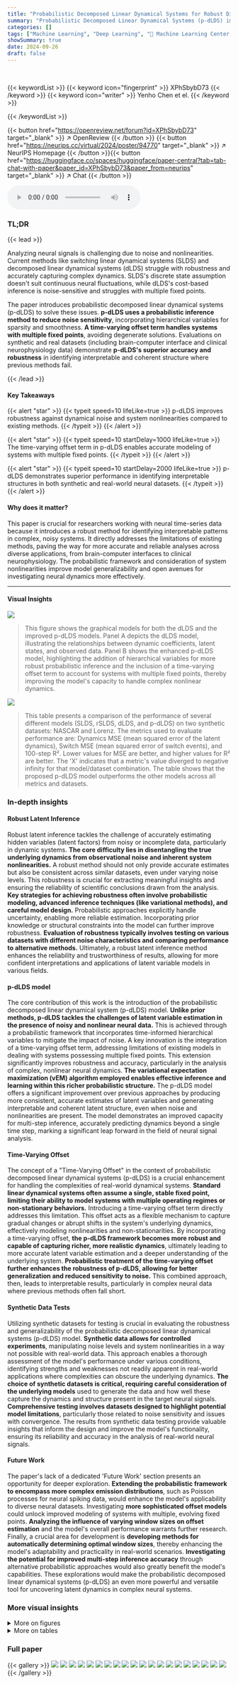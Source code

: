 ```yaml
---
title: "Probabilistic Decomposed Linear Dynamical Systems for Robust Discovery of Latent Neural Dynamics"
summary: "Probabilistic Decomposed Linear Dynamical Systems (p-dLDS) improve latent variable inference in nonlinear neural systems by using a probabilistic approach that's robust to noise and includes a time-va..."
categories: []
tags: ["Machine Learning", "Deep Learning", "🏢 Machine Learning Center, Georgia Institute of Technology",]
showSummary: true
date: 2024-09-26
draft: false
---
```


<br>

{{< keywordList >}}
{{< keyword icon="fingerprint" >}} XPhSbybD73 {{< /keyword >}}
{{< keyword icon="writer" >}} Yenho Chen et el. {{< /keyword >}}
 
{{< /keywordList >}}

{{< button href="https://openreview.net/forum?id=XPhSbybD73" target="_blank" >}}
↗ OpenReview
{{< /button >}}
{{< button href="https://neurips.cc/virtual/2024/poster/94770" target="_blank" >}}
↗ NeurIPS Homepage
{{< /button >}}{{< button href="https://huggingface.co/spaces/huggingface/paper-central?tab=tab-chat-with-paper&paper_id=XPhSbybD73&paper_from=neurips" target="_blank" >}}
↗ Chat
{{< /button >}}



<audio controls>
    <source src="https://ai-paper-reviewer.com/XPhSbybD73/podcast.wav" type="audio/wav">
    Your browser does not support the audio element.
</audio>


### TL;DR


{{< lead >}}

Analyzing neural signals is challenging due to noise and nonlinearities. Current methods like switching linear dynamical systems (SLDS) and decomposed linear dynamical systems (dLDS) struggle with robustness and accurately capturing complex dynamics.  SLDS's discrete state assumption doesn't suit continuous neural fluctuations, while dLDS's cost-based inference is noise-sensitive and struggles with multiple fixed points.



The paper introduces probabilistic decomposed linear dynamical systems (p-dLDS) to solve these issues.  **p-dLDS uses a probabilistic inference method to reduce noise sensitivity**, incorporating hierarchical variables for sparsity and smoothness.  **A time-varying offset term handles systems with multiple fixed points**, avoiding degenerate solutions.  Evaluations on synthetic and real datasets (including brain-computer interface and clinical neurophysiology data) demonstrate **p-dLDS's superior accuracy and robustness** in identifying interpretable and coherent structure where previous methods fail.

{{< /lead >}}


#### Key Takeaways

{{< alert "star" >}}
{{< typeit speed=10 lifeLike=true >}} p-dLDS improves robustness against dynamical noise and system nonlinearities compared to existing methods. {{< /typeit >}}
{{< /alert >}}

{{< alert "star" >}}
{{< typeit speed=10 startDelay=1000 lifeLike=true >}} The time-varying offset term in p-dLDS enables accurate modeling of systems with multiple fixed points. {{< /typeit >}}
{{< /alert >}}

{{< alert "star" >}}
{{< typeit speed=10 startDelay=2000 lifeLike=true >}} p-dLDS demonstrates superior performance in identifying interpretable structures in both synthetic and real-world neural datasets. {{< /typeit >}}
{{< /alert >}}

#### Why does it matter?
This paper is crucial for researchers working with neural time-series data because it introduces a robust method for identifying interpretable patterns in complex, noisy systems.  It directly addresses the limitations of existing methods, paving the way for more accurate and reliable analyses across diverse applications, from brain-computer interfaces to clinical neurophysiology.  The probabilistic framework and consideration of system nonlinearities improve model generalizability and open avenues for investigating neural dynamics more effectively.

------
#### Visual Insights



![](https://ai-paper-reviewer.com/XPhSbybD73/figures_3_1.jpg)

> This figure shows the graphical models for both the dLDS and the improved p-dLDS models.  Panel A depicts the dLDS model, illustrating the relationships between dynamic coefficients, latent states, and observed data. Panel B shows the enhanced p-dLDS model, highlighting the addition of hierarchical variables for more robust probabilistic inference and the inclusion of a time-varying offset term to account for systems with multiple fixed points, thereby improving the model's capacity to handle complex nonlinear dynamics.





![](https://ai-paper-reviewer.com/XPhSbybD73/tables_6_1.jpg)

> This table presents a comparison of the performance of several different models (SLDS, rSLDS, dLDS, and p-dLDS) on two synthetic datasets: NASCAR and Lorenz.  The metrics used to evaluate performance are: Dynamics MSE (mean squared error of the latent dynamics), Switch MSE (mean squared error of switch events), and 100-step R². Lower values for MSE are better, and higher values for R² are better. The 'X' indicates that a metric's value diverged to negative infinity for that model/dataset combination.  The table shows that the proposed p-dLDS model outperforms the other models across all metrics and datasets.





### In-depth insights


#### Robust Latent Inference
Robust latent inference tackles the challenge of accurately estimating hidden variables (latent factors) from noisy or incomplete data, particularly in dynamic systems.  **The core difficulty lies in disentangling the true underlying dynamics from observational noise and inherent system nonlinearities.**  A robust method should not only provide accurate estimates but also be consistent across similar datasets, even under varying noise levels. This robustness is crucial for extracting meaningful insights and ensuring the reliability of scientific conclusions drawn from the analysis.  **Key strategies for achieving robustness often involve probabilistic modeling, advanced inference techniques (like variational methods), and careful model design.**  Probabilistic approaches explicitly handle uncertainty, enabling more reliable estimation. Incorporating prior knowledge or structural constraints into the model can further improve robustness.  **Evaluation of robustness typically involves testing on various datasets with different noise characteristics and comparing performance to alternative methods.** Ultimately, a robust latent inference method enhances the reliability and trustworthiness of results, allowing for more confident interpretations and applications of latent variable models in various fields.

#### p-dLDS model
The core contribution of this work is the introduction of the probabilistic decomposed linear dynamical system (p-dLDS) model.  **Unlike prior methods, p-dLDS tackles the challenges of latent variable estimation in the presence of noisy and nonlinear neural data.** This is achieved through a probabilistic framework that incorporates time-informed hierarchical variables to mitigate the impact of noise.  A key innovation is the integration of a time-varying offset term, addressing limitations of existing models in dealing with systems possessing multiple fixed points.  This extension significantly improves robustness and accuracy, particularly in the analysis of complex, nonlinear neural dynamics.  **The variational expectation maximization (vEM) algorithm employed enables effective inference and learning within this richer probabilistic structure.** The p-dLDS model offers a significant improvement over previous approaches by producing more consistent, accurate estimates of latent variables and generating interpretable and coherent latent structure, even when noise and nonlinearities are present. The model demonstrates an improved capacity for multi-step inference, accurately predicting dynamics beyond a single time step, marking a significant leap forward in the field of neural signal analysis.

#### Time-Varying Offset
The concept of a "Time-Varying Offset" in the context of probabilistic decomposed linear dynamical systems (p-dLDS) is a crucial enhancement for handling the complexities of real-world dynamical systems.  **Standard linear dynamical systems often assume a single, stable fixed point, limiting their ability to model systems with multiple operating regimes or non-stationary behaviors.** Introducing a time-varying offset term directly addresses this limitation.  This offset acts as a flexible mechanism to capture gradual changes or abrupt shifts in the system's underlying dynamics, effectively modeling nonlinearities and non-stationarities.  By incorporating a time-varying offset, **the p-dLDS framework becomes more robust and capable of capturing richer, more realistic dynamics**, ultimately leading to more accurate latent variable estimation and a deeper understanding of the underlying system.  **Probabilistic treatment of the time-varying offset further enhances the robustness of p-dLDS, allowing for better generalization and reduced sensitivity to noise.** This combined approach, then, leads to interpretable results, particularly in complex neural data where previous methods often fall short.

#### Synthetic Data Tests
Utilizing synthetic datasets for testing is crucial in evaluating the robustness and generalizability of the probabilistic decomposed linear dynamical systems (p-dLDS) model.  **Synthetic data allows for controlled experiments**, manipulating noise levels and system nonlinearities in a way not possible with real-world data. This approach enables a thorough assessment of the model's performance under various conditions, identifying strengths and weaknesses not readily apparent in real-world applications where complexities can obscure the underlying dynamics. **The choice of synthetic datasets is critical, requiring careful consideration of the underlying models** used to generate the data and how well these capture the dynamics and structure present in the target neural signals.  **Comprehensive testing involves datasets designed to highlight potential model limitations**, particularly those related to noise sensitivity and issues with convergence. The results from synthetic data testing provide valuable insights that inform the design and improve the model's functionality, ensuring its reliability and accuracy in the analysis of real-world neural signals.

#### Future Work
The paper's lack of a dedicated 'Future Work' section presents an opportunity for deeper exploration.  **Extending the probabilistic framework to encompass more complex emission distributions**, such as Poisson processes for neural spiking data, would enhance the model's applicability to diverse neural datasets.  Investigating **more sophisticated offset models** could unlock improved modeling of systems with multiple, evolving fixed points.  **Analyzing the influence of varying window sizes on offset estimation** and the model's overall performance warrants further research.  Finally, a crucial area for development is **developing methods for automatically determining optimal window sizes**, thereby enhancing the model's adaptability and practicality in real-world scenarios.  **Investigating the potential for improved multi-step inference accuracy** through alternative probabilistic approaches would also greatly benefit the model's capabilities. These explorations would make the probabilistic decomposed linear dynamical systems (p-dLDS) an even more powerful and versatile tool for uncovering latent dynamics in complex neural systems.


### More visual insights

<details>
<summary>More on figures
</summary>


![](https://ai-paper-reviewer.com/XPhSbybD73/figures_6_1.jpg)

> This figure demonstrates the performance of the proposed p-dLDS model compared to other models (SLDS, rSLDS, dLDS) on two synthetic datasets: NASCAR and Lorenz.  The NASCAR dataset involves a track with segments of varying speeds.  The Lorenz dataset is a chaotic system with two opposing lobes and varying speeds. The figure shows that p-dLDS accurately infers the latent states and dynamics in both scenarios, especially capturing the varying speeds and multiple fixed points in the Lorenz system, showcasing its robustness to noise and nonlinearities.


![](https://ai-paper-reviewer.com/XPhSbybD73/figures_7_1.jpg)

> This figure shows how the probabilistic decomposed linear dynamical systems (p-dLDS) model effectively captures changes in neural dynamics during a reaching task.  Panel A illustrates the experimental setup, with a monkey reaching towards different targets. Panel B displays the simulated neural activity (spikes and LFPs). Panel C highlights the smooth variation of p-dLDS coefficients with reaching angle, indicating the model's ability to track dynamic changes.  Finally, Panel D shows the high accuracy of reach angle prediction using p-dLDS, as demonstrated by the confusion matrix.


![](https://ai-paper-reviewer.com/XPhSbybD73/figures_8_1.jpg)

> This figure demonstrates the application of the proposed probabilistic decomposed linear dynamical system (p-dLDS) model to clinical neurophysiology data.  The data consists of local field potential (LFP) spectrograms from the subcallosal cingulate cortex (SCC) of patients watching videos with varying emotional content.  The figure compares the performance of p-dLDS to that of rSLDS and dLDS in identifying coherent structure within the data.  p-dLDS shows smooth, interpretable coefficient changes that align with the emotional content of the videos, unlike the other two models which show erratic switching behavior. This demonstrates the improved robustness and interpretability of the p-dLDS model.


![](https://ai-paper-reviewer.com/XPhSbybD73/figures_16_1.jpg)

> This figure shows the setup and data used for the simulated monkey reaching task experiment.  Panel A displays the spatial arrangement of neurons and electrodes in a 3D volume. Panel B presents the spiking activity of a subset of neurons over time, illustrating the preparatory and movement phases of a trial. Panel C shows the resulting simulated LFP (Local Field Potential) data from a subset of channels during a trial, again showing the distinct preparatory and movement phases.


![](https://ai-paper-reviewer.com/XPhSbybD73/figures_18_1.jpg)

> Figure 6 shows the convergence of the Evidence Lower Bound (ELBO) during training for both the NASCAR and Lorenz datasets in (A), indicating successful model training.  Panel (B) displays the multi-step inference performance (R-squared) for different values of k (number of prediction steps).  The results illustrate the superior predictive capability of the proposed p-dLDS model compared to existing methods (SLDS, rSLDS, dLDS).  The plots suggest that p-dLDS maintains better predictive accuracy over longer time horizons.


![](https://ai-paper-reviewer.com/XPhSbybD73/figures_19_1.jpg)

> This figure compares the trial-averaged activity of SLDS discrete states and dLDS dynamic operator (DO) coefficients for eight different reach angles (0°, 45°, 90°, 135°, 180°, 225°, 270°, 315°). The preparatory and movement phases are indicated by dashed lines.  It illustrates how the different models capture the dynamics of a reaching task. SLDS shows discrete state transitions, while dLDS shows continuous changes in DO coefficients.


</details>




<details>
<summary>More on tables
</summary>


![](https://ai-paper-reviewer.com/XPhSbybD73/tables_8_1.jpg)
> This table presents the performance comparison of different models (SLDS, rSLDS, dLDS, and p-dLDS) on a held-out test set for a reaching experiment.  The metrics used are Top-1 accuracy, Top-3 accuracy, State MSE, and Dynamics MSE.  Higher Top-1 and Top-3 accuracy indicate better performance. Lower State MSE and Dynamics MSE indicate better performance in terms of accurately representing the latent state and dynamics of the system. The table shows that the proposed p-dLDS model outperforms the other models across all metrics.

![](https://ai-paper-reviewer.com/XPhSbybD73/tables_18_1.jpg)
> This table presents a comparison of the performance of four different models (SLDS, rSLDS, dLDS, and p-dLDS) on two synthetic datasets (NASCAR and Lorenz).  The metrics used to evaluate performance are dynamics MSE (lower is better), switch MSE (lower is better), and 100-step R² (higher is better).  The table shows that the proposed p-dLDS model outperforms the other models in most metrics across both datasets.  The switch MSE metric specifically highlights the improved robustness of p-dLDS in accurately capturing the switching behaviour in dynamic systems, showing significantly lower error compared to other models.

![](https://ai-paper-reviewer.com/XPhSbybD73/tables_18_2.jpg)
> This table presents a comparison of the performance of different models (SLDS, rSLDS, dLDS, and p-dLDS) on two synthetic datasets (NASCAR and Lorenz).  The metrics used to evaluate performance are: MSE of dynamics, MSE of switch events (lower is better, only for SLDS, rSLDS), and R-squared for 100-step prediction (higher is better).  The table highlights the superior performance of the proposed p-dLDS model, particularly in terms of robustness and accuracy in predicting latent dynamics over longer time horizons.

![](https://ai-paper-reviewer.com/XPhSbybD73/tables_19_1.jpg)
> This table presents the quantitative results of applying different models (SLDS, rSLDS, dLDS, and p-dLDS) to a simulated monkey reaching task dataset.  The performance of each model is evaluated using four metrics: Top-1 accuracy (the percentage of times the model correctly predicted the reach direction), Top-3 accuracy (the percentage of times the model's prediction is among the top three most likely directions), State MSE (mean squared error between the inferred and true latent states), and Dynamics MSE (mean squared error between the inferred and true latent dynamics). Lower MSE values indicate better performance.

</details>




### Full paper

{{< gallery >}}
<img src="https://ai-paper-reviewer.com/XPhSbybD73/1.png" class="grid-w50 md:grid-w33 xl:grid-w25" />
<img src="https://ai-paper-reviewer.com/XPhSbybD73/2.png" class="grid-w50 md:grid-w33 xl:grid-w25" />
<img src="https://ai-paper-reviewer.com/XPhSbybD73/3.png" class="grid-w50 md:grid-w33 xl:grid-w25" />
<img src="https://ai-paper-reviewer.com/XPhSbybD73/4.png" class="grid-w50 md:grid-w33 xl:grid-w25" />
<img src="https://ai-paper-reviewer.com/XPhSbybD73/5.png" class="grid-w50 md:grid-w33 xl:grid-w25" />
<img src="https://ai-paper-reviewer.com/XPhSbybD73/6.png" class="grid-w50 md:grid-w33 xl:grid-w25" />
<img src="https://ai-paper-reviewer.com/XPhSbybD73/7.png" class="grid-w50 md:grid-w33 xl:grid-w25" />
<img src="https://ai-paper-reviewer.com/XPhSbybD73/8.png" class="grid-w50 md:grid-w33 xl:grid-w25" />
<img src="https://ai-paper-reviewer.com/XPhSbybD73/9.png" class="grid-w50 md:grid-w33 xl:grid-w25" />
<img src="https://ai-paper-reviewer.com/XPhSbybD73/10.png" class="grid-w50 md:grid-w33 xl:grid-w25" />
<img src="https://ai-paper-reviewer.com/XPhSbybD73/11.png" class="grid-w50 md:grid-w33 xl:grid-w25" />
<img src="https://ai-paper-reviewer.com/XPhSbybD73/12.png" class="grid-w50 md:grid-w33 xl:grid-w25" />
<img src="https://ai-paper-reviewer.com/XPhSbybD73/13.png" class="grid-w50 md:grid-w33 xl:grid-w25" />
<img src="https://ai-paper-reviewer.com/XPhSbybD73/14.png" class="grid-w50 md:grid-w33 xl:grid-w25" />
<img src="https://ai-paper-reviewer.com/XPhSbybD73/15.png" class="grid-w50 md:grid-w33 xl:grid-w25" />
<img src="https://ai-paper-reviewer.com/XPhSbybD73/16.png" class="grid-w50 md:grid-w33 xl:grid-w25" />
<img src="https://ai-paper-reviewer.com/XPhSbybD73/17.png" class="grid-w50 md:grid-w33 xl:grid-w25" />
<img src="https://ai-paper-reviewer.com/XPhSbybD73/18.png" class="grid-w50 md:grid-w33 xl:grid-w25" />
<img src="https://ai-paper-reviewer.com/XPhSbybD73/19.png" class="grid-w50 md:grid-w33 xl:grid-w25" />
<img src="https://ai-paper-reviewer.com/XPhSbybD73/20.png" class="grid-w50 md:grid-w33 xl:grid-w25" />
{{< /gallery >}}